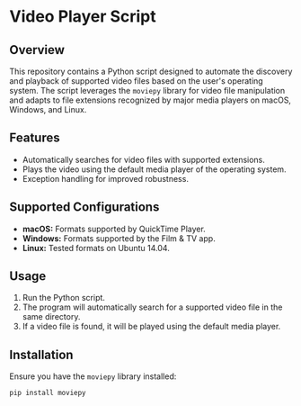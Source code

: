 # Video Player Script

## Overview

This repository contains a Python script designed to automate the discovery and playback of supported video files based on the user's operating system. The script leverages the `moviepy` library for video file manipulation and adapts to file extensions recognized by major media players on macOS, Windows, and Linux.

## Features

- Automatically searches for video files with supported extensions.
- Plays the video using the default media player of the operating system.
- Exception handling for improved robustness.

## Supported Configurations

- **macOS:** Formats supported by QuickTime Player.
- **Windows:** Formats supported by the Film & TV app.
- **Linux:** Tested formats on Ubuntu 14.04.

## Usage

1. Run the Python script.
2. The program will automatically search for a supported video file in the same directory.
3. If a video file is found, it will be played using the default media player.

## Installation

Ensure you have the `moviepy` library installed:

```bash
pip install moviepy
